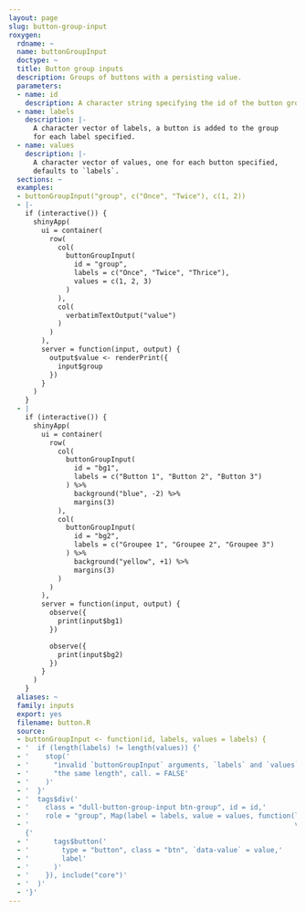 ```yaml
---
layout: page
slug: button-group-input
roxygen:
  rdname: ~
  name: buttonGroupInput
  doctype: ~
  title: Button group inputs
  description: Groups of buttons with a persisting value.
  parameters:
  - name: id
    description: A character string specifying the id of the button group input.
  - name: labels
    description: |-
      A character vector of labels, a button is added to the group
      for each label specified.
  - name: values
    description: |-
      A character vector of values, one for each button specified,
      defaults to `labels`.
  sections: ~
  examples:
  - buttonGroupInput("group", c("Once", "Twice"), c(1, 2))
  - |-
    if (interactive()) {
      shinyApp(
        ui = container(
          row(
            col(
              buttonGroupInput(
                id = "group",
                labels = c("Once", "Twice", "Thrice"),
                values = c(1, 2, 3)
              )
            ),
            col(
              verbatimTextOutput("value")
            )
          )
        ),
        server = function(input, output) {
          output$value <- renderPrint({
            input$group
          })
        }
      )
    }
  - |
    if (interactive()) {
      shinyApp(
        ui = container(
          row(
            col(
              buttonGroupInput(
                id = "bg1",
                labels = c("Button 1", "Button 2", "Button 3")
              ) %>%
                background("blue", -2) %>%
                margins(3)
            ),
            col(
              buttonGroupInput(
                id = "bg2",
                labels = c("Groupee 1", "Groupee 2", "Groupee 3")
              ) %>%
                background("yellow", +1) %>%
                margins(3)
            )
          )
        ),
        server = function(input, output) {
          observe({
            print(input$bg1)
          })

          observe({
            print(input$bg2)
          })
        }
      )
    }
  aliases: ~
  family: inputs
  export: yes
  filename: button.R
  source:
  - buttonGroupInput <- function(id, labels, values = labels) {
  - '  if (length(labels) != length(values)) {'
  - '    stop('
  - '      "invalid `buttonGroupInput` arguments, `labels` and `values` must be ",'
  - '      "the same length", call. = FALSE'
  - '    )'
  - '  }'
  - '  tags$div('
  - '    class = "dull-button-group-input btn-group", id = id,'
  - '    role = "group", Map(label = labels, value = values, function(label,'
  - '                                                                 value, outline)
    {'
  - '      tags$button('
  - '        type = "button", class = "btn", `data-value` = value,'
  - '        label'
  - '      )'
  - '    }), include("core")'
  - '  )'
  - '}'
---
```

